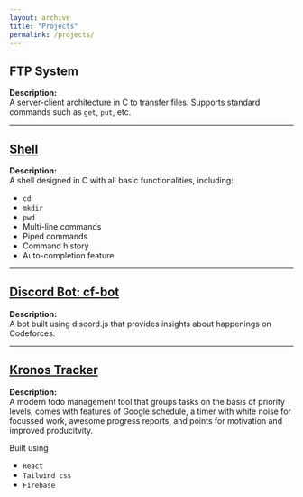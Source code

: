 ```yaml
---
layout: archive
title: "Projects"
permalink: /projects/
---
```


## FTP System
**Description:**  
A server-client architecture in C to transfer files. Supports standard commands such as `get`, `put`, etc.

---

## [Shell](https://github.com/Rajdeep-G/1stSem/tree/main/OS/shellProg)
**Description:**  
A shell designed in C with all basic functionalities, including:
- `cd`
- `mkdir`
- `pwd`
- Multi-line commands
- Piped commands
- Command history
- Auto-completion feature

---

## [Discord Bot: cf-bot](https://github.com/Rajdeep-G/Cf-bot)
**Description:**  
A bot built using discord.js that provides insights about happenings on Codeforces.


---

## [Kronos Tracker](https://github.com/Rajdeep-G/Kronos-Tracker)
**Description:**  
A modern todo management tool that groups tasks on the basis of priority levels, comes with features of Google schedule, a timer with white noise for focussed work, awesome progress reports, and points for motivation and improved producitvity.

Built using 
- `React`
- `Tailwind css`
- `Firebase`
